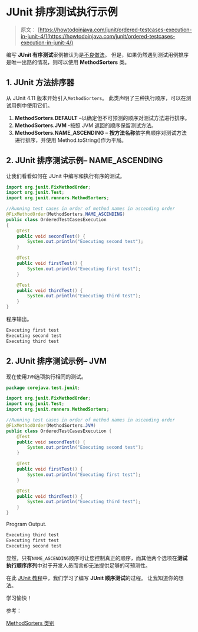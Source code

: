 # JUnit 排序测试执行示例

> 原文： [https://howtodoinjava.com/junit/ordered-testcases-execution-in-junit-4/](https://howtodoinjava.com/junit/ordered-testcases-execution-in-junit-4/)

编写 **JUnit 有序测试**案例被认为是[不良做法](https://howtodoinjava.com/best-practices/unit-testing-best-practices-junit-reference-guide/)。 但是，如果仍然遇到测试用例排序是唯一出路的情况，则可以使用 **MethodSorters** 类。

## 1\. JUnit 方法排序器

从 JUnit 4.11 版本开始引入`MethodSorters`。 此类声明了三种执行顺序，可以在测试用例中使用它们。

1.  **MethodSorters.DEFAULT** –以确定但不可预测的顺序对测试方法进行排序。
2.  **MethodSorters.JVM** -按照 JVM 返回的顺序保留测试方法。
3.  **MethodSorters.NAME_ASCENDING** – **按方法名称**依字典顺序对测试方法进行排序，并使用 Method.toString()作为平局。

## 2\. JUnit 排序测试示例– NAME_ASCENDING

让我们看看如何在 JUnit 中编写和执行有序的测试。

```java
import org.junit.FixMethodOrder;
import org.junit.Test;
import org.junit.runners.MethodSorters;

//Running test cases in order of method names in ascending order
@FixMethodOrder(MethodSorters.NAME_ASCENDING)
public class OrderedTestCasesExecution 
{
	@Test
	public void secondTest() {
		System.out.println("Executing second test");
	}

	@Test
	public void firstTest() {
		System.out.println("Executing first test");
	}

	@Test
	public void thirdTest() {
		System.out.println("Executing third test");
	}
}

```

程序输出。

```java
Executing first test
Executing second test
Executing third test

```

## 2\. JUnit 排序测试示例– JVM

现在使用`JVM`选项执行相同的测试。

```java
package corejava.test.junit;

import org.junit.FixMethodOrder;
import org.junit.Test;
import org.junit.runners.MethodSorters;

//Running test cases in order of method names in ascending order
@FixMethodOrder(MethodSorters.JVM)
public class OrderedTestCasesExecution {
	@Test
	public void secondTest() {
		System.out.println("Executing second test");
	}

	@Test
	public void firstTest() {
		System.out.println("Executing first test");
	}

	@Test
	public void thirdTest() {
		System.out.println("Executing third test");
	}
}

```

Program Output.

```java
Executing third test
Executing first test
Executing second test

```

显然，只有`NAME_ASCENDING`顺序可让您控制真正的顺序，而其他两个选项在**测试执行顺序序列**中对于开发人员而言却无法提供足够的可预测性。

在此 [JUnit 教程](https://howtodoinjava.com/junit-5-tutorial/)中，我们学习了编写 **JUnit 顺序测试**的过程。 让我知道你的想法。

学习愉快！

参考：

[MethodSorters 类别](https://junit.org/junit4/javadoc/4.12/org/junit/runners/MethodSorters.html)